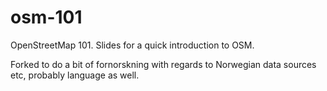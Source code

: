 osm-101
=======

OpenStreetMap 101. Slides for a quick introduction to OSM.

Forked to do a bit of fornorskning with regards to Norwegian data sources etc, probably language as well.
